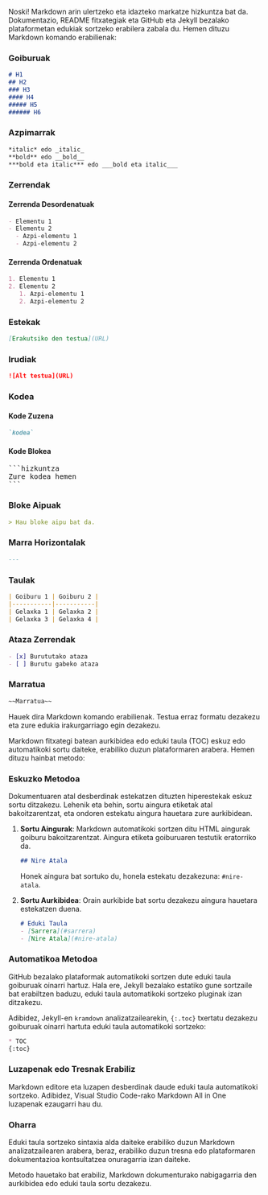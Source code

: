 Noski! Markdown arin ulertzeko eta idazteko markatze hizkuntza bat da. Dokumentazio, README fitxategiak eta GitHub eta Jekyll bezalako plataformetan edukiak sortzeko erabilera zabala du. Hemen dituzu Markdown komando erabilienak:

### Goiburuak
```markdown
# H1
## H2
### H3
#### H4
##### H5
###### H6
```

### Azpimarrak
```markdown
*italic* edo _italic_
**bold** edo __bold__
***bold eta italic*** edo ___bold eta italic___
```

### Zerrendak

#### Zerrenda Desordenatuak
```markdown
- Elementu 1
- Elementu 2
  - Azpi-elementu 1
  - Azpi-elementu 2
```

#### Zerrenda Ordenatuak
```markdown
1. Elementu 1
2. Elementu 2
   1. Azpi-elementu 1
   2. Azpi-elementu 2
```

### Estekak
```markdown
[Erakutsiko den testua](URL)
```

### Irudiak
```markdown
![Alt testua](URL)
```

### Kodea

#### Kode Zuzena
```markdown
`kodea`
```

#### Kode Blokea
<pre>
```hizkuntza
Zure kodea hemen
```
</pre>

### Bloke Aipuak
```markdown
> Hau bloke aipu bat da.
```

### Marra Horizontalak
```markdown
---
```

### Taulak
```markdown
| Goiburu 1 | Goiburu 2 |
|-----------|-----------|
| Gelaxka 1 | Gelaxka 2 |
| Gelaxka 3 | Gelaxka 4 |
```

### Ataza Zerrendak
```markdown
- [x] Burututako ataza
- [ ] Burutu gabeko ataza
```

### Marratua
```markdown
~~Marratua~~
```

Hauek dira Markdown komando erabilienak. Testua erraz formatu dezakezu eta zure edukia irakurgarriago egin dezakezu.

Markdown fitxategi batean aurkibidea edo eduki taula (TOC) eskuz edo automatikoki sortu daiteke, erabiliko duzun plataformaren arabera. Hemen dituzu hainbat metodo:

### Eskuzko Metodoa

Dokumentuaren atal desberdinak estekatzen dituzten hiperestekak eskuz sortu ditzakezu. Lehenik eta behin, sortu aingura etiketak atal bakoitzarentzat, eta ondoren estekatu aingura hauetara zure aurkibidean.

1. **Sortu Aingurak**: Markdown automatikoki sortzen ditu HTML aingurak goiburu bakoitzarentzat. Aingura etiketa goiburuaren testutik eratorriko da.

    ```markdown
    ## Nire Atala
    ```

    Honek aingura bat sortuko du, honela estekatu dezakezuna: `#nire-atala`.

2. **Sortu Aurkibidea**: Orain aurkibide bat sortu dezakezu aingura hauetara estekatzen duena.

    ```markdown
    # Eduki Taula
    - [Sarrera](#sarrera)
    - [Nire Atala](#nire-atala)
    ```

### Automatikoa Metodoa

GitHub bezalako plataformak automatikoki sortzen dute eduki taula goiburuak oinarri hartuz. Hala ere, Jekyll bezalako estatiko gune sortzaile bat erabiltzen baduzu, eduki taula automatikoki sortzeko pluginak izan ditzakezu.

Adibidez, Jekyll-en `kramdown` analizatzailearekin, `{:.toc}` txertatu dezakezu goiburuak oinarri hartuta eduki taula automatikoki sortzeko:

```markdown
* TOC
{:toc}
```

### Luzapenak edo Tresnak Erabiliz

Markdown editore eta luzapen desberdinak daude eduki taula automatikoki sortzeko. Adibidez, Visual Studio Code-rako Markdown All in One luzapenak ezaugarri hau du.

### Oharra

Eduki taula sortzeko sintaxia alda daiteke erabiliko duzun Markdown analizatzailearen arabera, beraz, erabiliko duzun tresna edo plataformaren dokumentazioa kontsultatzea onuragarria izan daiteke.

Metodo hauetako bat erabiliz, Markdown dokumenturako nabigagarria den aurkibidea edo eduki taula sortu dezakezu.
